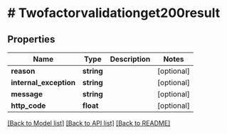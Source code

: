 # # Twofactorvalidationget200result

## Properties

Name | Type | Description | Notes
------------ | ------------- | ------------- | -------------
**reason** | **string** |  | [optional] 
**internal_exception** | **string** |  | [optional] 
**message** | **string** |  | [optional] 
**http_code** | **float** |  | [optional] 

[[Back to Model list]](../../README.md#documentation-for-models) [[Back to API list]](../../README.md#documentation-for-api-endpoints) [[Back to README]](../../README.md)


